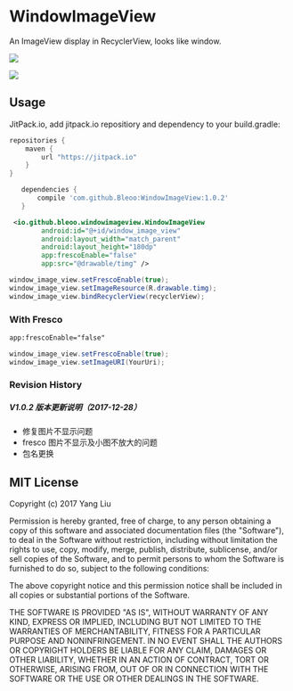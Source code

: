 # WindowImageView

An ImageView display in RecyclerView, looks like window.

![](https://github.com/Bleoo/WindowImageView/blob/master/pictures/20171103175130.gif)

![](https://github.com/Bleoo/WindowImageView/blob/master/pictures/20171120143754.gif)

## Usage

JitPack.io, add jitpack.io repositiory and dependency to your build.gradle:

```groovy
repositories {
    maven {
        url "https://jitpack.io"
    }
}

   dependencies {
       compile 'com.github.Bleoo:WindowImageView:1.0.2'
   }
```


```xml
 <io.github.bleoo.windowimageview.WindowImageView
        android:id="@+id/window_image_view"
        android:layout_width="match_parent"
        android:layout_height="180dp"
        app:frescoEnable="false"
        app:src="@drawable/timg" />
```
```java
window_image_view.setFrescoEnable(true);
window_image_view.setImageResource(R.drawable.timg);
window_image_view.bindRecyclerView(recyclerView);
```

### With Fresco
```xml
app:frescoEnable="false"
```
```java
window_image_view.setFrescoEnable(true);
window_image_view.setImageURI(YourUri);
```

### Revision History
##### V1.0.2 版本更新说明（2017-12-28）
- 修复图片不显示问题
- fresco 图片不显示及小图不放大的问题
- 包名更换

## MIT License

Copyright (c) 2017 Yang Liu

Permission is hereby granted, free of charge, to any person obtaining a copy
of this software and associated documentation files (the "Software"), to deal
in the Software without restriction, including without limitation the rights
to use, copy, modify, merge, publish, distribute, sublicense, and/or sell
copies of the Software, and to permit persons to whom the Software is
furnished to do so, subject to the following conditions:

The above copyright notice and this permission notice shall be included in all
copies or substantial portions of the Software.

THE SOFTWARE IS PROVIDED "AS IS", WITHOUT WARRANTY OF ANY KIND, EXPRESS OR
IMPLIED, INCLUDING BUT NOT LIMITED TO THE WARRANTIES OF MERCHANTABILITY,
FITNESS FOR A PARTICULAR PURPOSE AND NONINFRINGEMENT. IN NO EVENT SHALL THE
AUTHORS OR COPYRIGHT HOLDERS BE LIABLE FOR ANY CLAIM, DAMAGES OR OTHER
LIABILITY, WHETHER IN AN ACTION OF CONTRACT, TORT OR OTHERWISE, ARISING FROM,
OUT OF OR IN CONNECTION WITH THE SOFTWARE OR THE USE OR OTHER DEALINGS IN THE
SOFTWARE.